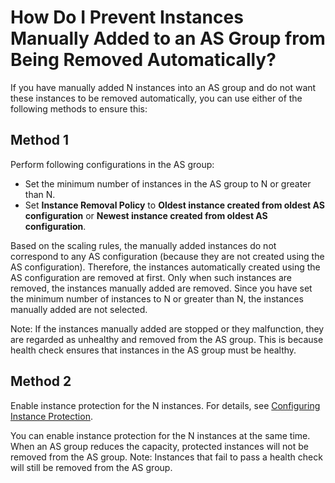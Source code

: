 # How Do I Prevent Instances Manually Added to an AS Group from Being Removed Automatically?<a name="EN-US_TOPIC_0165071401"></a>

If you have manually added N instances into an AS group and do not want these instances to be removed automatically, you can use either of the following methods to ensure this:

## Method 1<a name="section366321514332"></a>

Perform following configurations in the AS group:

-   Set the minimum number of instances in the AS group to N or greater than N.
-   Set  **Instance Removal Policy**  to  **Oldest instance created from oldest AS configuration**  or  **Newest instance created from oldest AS configuration**.

Based on the scaling rules, the manually added instances do not correspond to any AS configuration \(because they are not created using the AS configuration\). Therefore, the instances automatically created using the AS configuration are removed at first. Only when such instances are removed, the instances manually added are removed. Since you have set the minimum number of instances to N or greater than N, the instances manually added are not selected.

Note: If the instances manually added are stopped or they malfunction, they are regarded as unhealthy and removed from the AS group. This is because health check ensures that instances in the AS group must be healthy.

## Method 2<a name="section11231148173413"></a>

Enable instance protection for the N instances. For details, see  [Configuring Instance Protection](configuring-instance-protection.md).

You can enable instance protection for the N instances at the same time. When an AS group reduces the capacity, protected instances will not be removed from the AS group. Note: Instances that fail to pass a health check will still be removed from the AS group.


